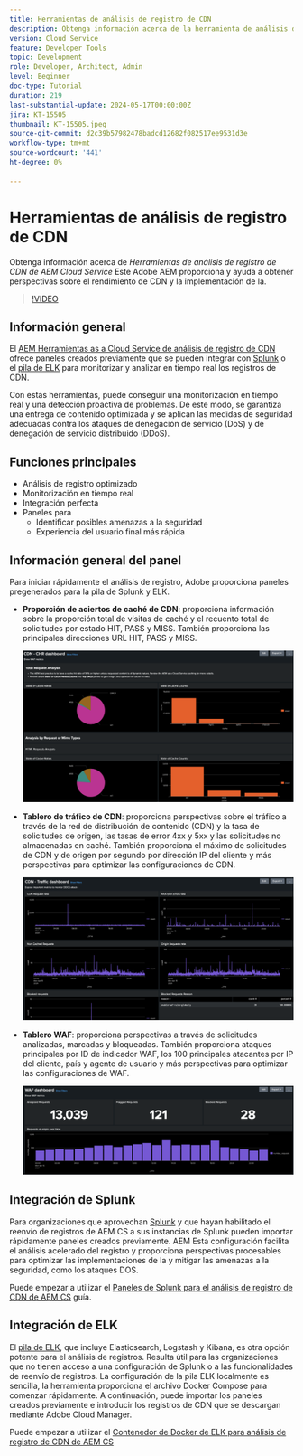 ```yaml
---
title: Herramientas de análisis de registro de CDN
description: Obtenga información acerca de la herramienta de análisis de registro de CDN de AEM Cloud Service que proporciona Adobe AEM y cómo ayuda a obtener información sobre el rendimiento de CDN y la implementación de la.
version: Cloud Service
feature: Developer Tools
topic: Development
role: Developer, Architect, Admin
level: Beginner
doc-type: Tutorial
duration: 219
last-substantial-update: 2024-05-17T00:00:00Z
jira: KT-15505
thumbnail: KT-15505.jpeg
source-git-commit: d2c39b57982478badcd12682f082517ee9531d3e
workflow-type: tm+mt
source-wordcount: '441'
ht-degree: 0%

---
```



# Herramientas de análisis de registro de CDN

Obtenga información acerca de _Herramientas de análisis de registro de CDN de AEM Cloud Service_ Este Adobe AEM proporciona y ayuda a obtener perspectivas sobre el rendimiento de CDN y la implementación de la.
 
>[!VIDEO](https://video.tv.adobe.com/v/3429177?quality=12&learn=on)

## Información general

El [AEM Herramientas as a Cloud Service de análisis de registro de CDN](https://github.com/adobe/AEMCS-CDN-Log-Analysis-Tooling) ofrece paneles creados previamente que se pueden integrar con [Splunk](https://www.splunk.com/en_us/products/observability-cloud.html) o el [pila de ELK](https://www.elastic.co/elastic-stack) para monitorizar y analizar en tiempo real los registros de CDN.

Con estas herramientas, puede conseguir una monitorización en tiempo real y una detección proactiva de problemas. De este modo, se garantiza una entrega de contenido optimizada y se aplican las medidas de seguridad adecuadas contra los ataques de denegación de servicio (DoS) y de denegación de servicio distribuido (DDoS).

## Funciones principales

- Análisis de registro optimizado
- Monitorización en tiempo real
- Integración perfecta
- Paneles para
   - Identificar posibles amenazas a la seguridad
   - Experiencia del usuario final más rápida

## Información general del panel

Para iniciar rápidamente el análisis de registro, Adobe proporciona paneles pregenerados para la pila de Splunk y ELK.

- **Proporción de aciertos de caché de CDN**: proporciona información sobre la proporción total de visitas de caché y el recuento total de solicitudes por estado HIT, PASS y MISS. También proporciona las principales direcciones URL HIT, PASS y MISS.

  ![Proporción de aciertos de caché de CDN](assets/CHR-dashboard.png)

- **Tablero de tráfico de CDN**: proporciona perspectivas sobre el tráfico a través de la red de distribución de contenido (CDN) y la tasa de solicitudes de origen, las tasas de error 4xx y 5xx y las solicitudes no almacenadas en caché. También proporciona el máximo de solicitudes de CDN y de origen por segundo por dirección IP del cliente y más perspectivas para optimizar las configuraciones de CDN.

  ![Tablero de tráfico de CDN](assets/Traffic-dashboard.png)

- **Tablero WAF**: proporciona perspectivas a través de solicitudes analizadas, marcadas y bloqueadas. También proporciona ataques principales por ID de indicador WAF, los 100 principales atacantes por IP del cliente, país y agente de usuario y más perspectivas para optimizar las configuraciones de WAF.

  ![Tablero WAF](assets/WAF-Dashboard.png)

## Integración de Splunk

Para organizaciones que aprovechan [Splunk](https://www.splunk.com/en_us/products/observability-cloud.html) y que hayan habilitado el reenvío de registros de AEM CS a sus instancias de Splunk pueden importar rápidamente paneles creados previamente. AEM Esta configuración facilita el análisis acelerado del registro y proporciona perspectivas procesables para optimizar las implementaciones de la y mitigar las amenazas a la seguridad, como los ataques DOS.

Puede empezar a utilizar el [Paneles de Splunk para el análisis de registro de CDN de AEM CS](https://github.com/adobe/AEMCS-CDN-Log-Analysis-Tooling/blob/main/Splunk/READEME.md#splunk-dashboards-for-aemcs-cdn-log-analysis) guía.


## Integración de ELK

El [pila de ELK](https://www.elastic.co/elastic-stack), que incluye Elasticsearch, Logstash y Kibana, es otra opción potente para el análisis de registros. Resulta útil para las organizaciones que no tienen acceso a una configuración de Splunk o a las funcionalidades de reenvío de registros. La configuración de la pila ELK localmente es sencilla, la herramienta proporciona el archivo Docker Compose para comenzar rápidamente. A continuación, puede importar los paneles creados previamente e introducir los registros de CDN que se descargan mediante Adobe Cloud Manager.

Puede empezar a utilizar el [Contenedor de Docker de ELK para análisis de registro de CDN de AEM CS](https://github.com/adobe/AEMCS-CDN-Log-Analysis-Tooling/blob/main/ELK/README.md#elk-docker-container-for-aemcs-cdn-log-analysis)


